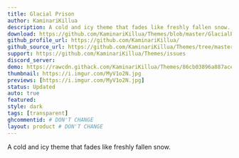 ```yaml
---
title: Glacial Prison
author: KaminariKillua
description: A cold and icy theme that fades like freshly fallen snow.
download: https://github.com/KaminariKillua/Themes/blob/master/GlacialPrison/GlacialPrison.theme.css
github_profile_url: https://github.com/KaminariKillua/
github_source_url: https://github.com/KaminariKillua/Themes/tree/master/GlacialPrison
support: https://github.com/KaminariKillua/Themes/issues
discord_server:
demo: https://rawcdn.githack.com/KaminariKillua/Themes/86cb03896a887aced8dc22f78c388da0af07216f/GlacialPrison/GlacialPrison.theme.css
thumbnail: https://i.imgur.com/MyV1o2N.jpg
previews: [https://i.imgur.com/MyV1o2N.jpg]
status: Updated
auto: true
featured: 
style: dark
tags: [transparent]
ghcommentid: # DON'T CHANGE
layout: product # DON'T CHANGE
---
```

A cold and icy theme that fades like freshly fallen snow.
